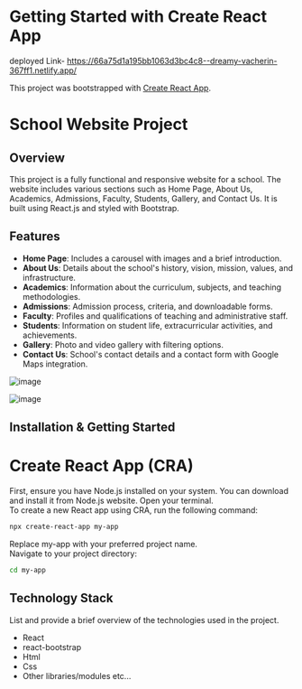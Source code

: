 # Getting Started with Create React App

deployed Link- https://66a75d1a195bb1063d3bc4c8--dreamy-vacherin-367ff1.netlify.app/

This project was bootstrapped with [Create React App](https://github.com/facebook/create-react-app).


# School Website Project

## Overview

This project is a fully functional and responsive website for a school. The website includes various sections such as Home Page, About Us, Academics, Admissions, Faculty, Students, Gallery, and Contact Us. It is built using React.js and styled with Bootstrap.

## Features

- **Home Page**: Includes a carousel with images and a brief introduction.
- **About Us**: Details about the school's history, vision, mission, values, and infrastructure.
- **Academics**: Information about the curriculum, subjects, and teaching methodologies.
- **Admissions**: Admission process, criteria, and downloadable forms.
- **Faculty**: Profiles and qualifications of teaching and administrative staff.
- **Students**: Information on student life, extracurricular activities, and achievements.
- **Gallery**: Photo and video gallery with filtering options.
- **Contact Us**: School's contact details and a contact form with Google Maps integration.


![image](https://github.com/user-attachments/assets/6e826134-d7cf-44d9-9928-4954895db801)

![image](https://github.com/user-attachments/assets/c36a50d1-077e-4b9a-82e1-14f32a1c9e15)


## Installation & Getting Started

# Create React App (CRA)
 First, ensure you have Node.js installed on your system. You can download and install it from Node.js website.
Open your terminal.<br>
To create a new React app using CRA, run the following command:

```bash
npx create-react-app my-app
```
Replace my-app with your preferred project name.<br>
Navigate to your project directory:

```bash
cd my-app
```

## Technology Stack
List and provide a brief overview of the technologies used in the project.


- React
- react-bootstrap
- Html
- Css
- Other libraries/modules etc...

